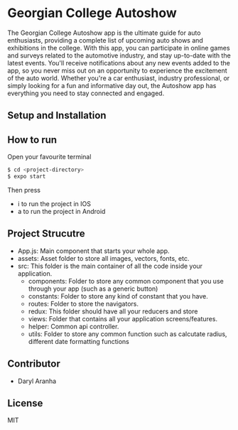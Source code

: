 # Georgian College Autoshow

The Georgian College Autoshow app is the ultimate guide for auto enthusiasts, providing a complete list of upcoming auto shows and exhibitions in the college. With this app, you can participate in online games and surveys related to the automotive industry, and stay up-to-date with the latest events. You'll receive notifications about any new events added to the app, so you never miss out on an opportunity to experience the excitement of the auto world. Whether you're a car enthusiast, industry professional, or simply looking for a fun and informative day out, the Autoshow app has everything you need to stay connected and engaged.

## Setup and Installation

## How to run

Open your favourite terminal 

```sh
$ cd <project-directory>
$ expo start
```

Then press 
- i to run the project in IOS
- a to run the project in Android


## Project Strucutre

- App.js: Main component that starts your whole app.
- assets: Asset folder to store all images, vectors, fonts, etc.
- src: This folder is the main container of all the code inside your application.
    - components: Folder to store any common component that you use through your app (such as a generic button)
    - constants: Folder to store any kind of constant that you have.
    - routes: Folder to store the navigators.
    - redux: This folder should have all your reducers and store
    - views: Folder that contains all your application screens/features.
    - helper: Common api controller.
    - utils: Folder to store any common function such as calcutate radius, different date formatting functions

## Contributor
- Daryl Aranha

## License
MIT
